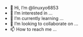- 👋 Hi, I’m @linuxyo6853
- 👀 I’m interested in ...
- 🌱 I’m currently learning ...
- 💞️ I’m looking to collaborate on ...
- 📫 How to reach me ...

<!---
linuxyo6853/linuxyo6853 is a ✨ special ✨ repository because its `README.md` (this file) appears on your GitHub profile.
You can click the Preview link to take a look at your changes.
--->
